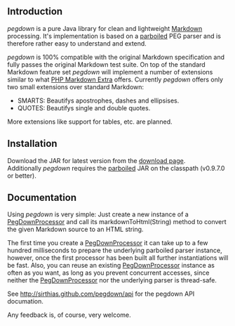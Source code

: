 Introduction
------------

_pegdown_ is a pure Java library for clean and lightweight [Markdown][] processing.
It's implementation is based on a [parboiled][] PEG parser and is therefore rather easy to understand and extend.

_pegdown_ is 100% compatible with the original Markdown specification and fully passes the original Markdown test suite. 
On top of the standard Markdown feature set _pegdown_ will implement a number of extensions similar to what [PHP Markdown Extra][] offers. Currently _pegdown_ offers only two small extensions over standard Markdown:

* SMARTS: Beautifys apostrophes, dashes and ellipsises.
* QUOTES: Beautifys single and double quotes.

More extensions like support for tables, etc. are planned.

Installation
------------

Download the JAR for latest version from the [download page][].  
Additionally _pegdown_ requires the [parboiled][] JAR on the classpath (v0.9.7.0 or better).

Documentation
-------------

Using _pegdown_ is very simple: Just create a new instance of a [PegDownProcessor][] and call its markdownToHtml(String) method to convert the given Markdown source to an HTML string.

The first time you create a [PegDownProcessor][] it can take up to a few hundred milliseconds to prepare the underlying parboiled parser instance, however, once the first processor has been built all further instantiations will be fast. Also, you can reuse an existing [PegDownProcessor][] instance as often as you want, as long as you prevent concurrent accesses, since neither the [PegDownProcessor][] nor the underlying parser is thread-safe.

See <http://sirthias.github.com/pegdown/api> for the pegdown API documation.


Any feedback is, of course, very welcome.
  
   [Markdown]: http://daringfireball.net/projects/markdown/ "Main Markdown site"
   [parboiled]: http://www.parboiled.org
   [PHP Markdown Extra]: http://michelf.com/projects/php-markdown/extra/#html
   [Download Page]: http://github.com/sirthias/pegdown/downloads
   [PegDownProcessor]: http://sirthias.github.com/pegdown/api/org/pegdown/PegDownProcessor.html